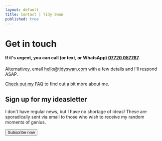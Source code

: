 ```yaml
---
layout: default
title: Contact | Tidy Swan
published: true
---
```


# Get in touch

#### If it's urgent, you can call (or text, or WhatsApp) <a href="tel:+447720057767">07720 057767</a>.

Alternativey, email [hello@tidyswan.com](mailto:hello@tidyswan.com) with a few details and I'll respond ASAP.

[Check out my FAQ](/about/#faq) to find out a bit more about me. 

## Sign up for my ideasletter
I don't have regular news, but I have no shortage of ideas! These are sporadically sent via email to those who wish to receive my random moments of genius.

<a href="https://tinyletter.com/tidyswan" target="_blank"><button class="button">Subscribe now</button></a>
